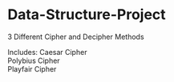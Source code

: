 # Data-Structure-Project
3 Different Cipher and Decipher Methods

Includes:
Caesar Cipher  
Polybius Cipher  
Playfair Cipher  
